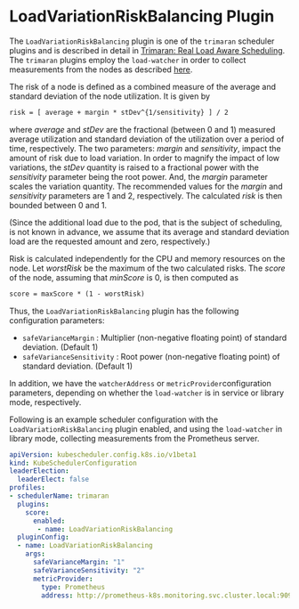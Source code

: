 # LoadVariationRiskBalancing Plugin

The `LoadVariationRiskBalancing` plugin is one of the `trimaran` scheduler plugins and is described in detail in  [Trimaran: Real Load Aware Scheduling](https://github.com/kubernetes-sigs/scheduler-plugins/blob/master/kep/61-Trimaran-real-load-aware-scheduling). The `trimaran` plugins employ the `load-watcher` in order to collect measurements from the nodes as described [here](../README.md).

The risk of a node is defined as a combined measure of the average and standard deviation of the node utilization. It is given by

```latex
risk = [ average + margin * stDev^{1/sensitivity} ] / 2
```

where *average*​ and *stDev*​ are the fractional (between 0 and 1) measured average utilization and standard deviation of the utilization over a period of time, respectively. The two parameters: *margin*​ and *sensitivity*​, impact the amount of risk due to load variation. In order to magnify the impact of low variations, the *stDev*​ quantity is raised to a fractional power with the *sensitivity*​ parameter being the root power. And, the *margin*​ parameter scales the variation quantity. The recommended values for the *margin*​ and *sensitivity*​ parameters are 1 and 2, respectively. The calculated *risk*​ is then bounded between 0 and 1.

(Since the additional load due to the pod, that is the subject of scheduling, is not known in advance, we assume that its average and standard deviation load are the requested amount and zero, respectively.)  

Risk is calculated independently for the CPU and memory resources on the node. Let *worstRisk* be the maximum of the two calculated risks. The *score* of the node, assuming that *minScore* is 0, is then computed as

```latex
score = maxScore * (1 - worstRisk)
```

Thus, the `LoadVariationRiskBalancing` plugin has the following configuration parameters:

- `safeVarianceMargin` : Multiplier (non-negative floating point) of standard deviation. (Default 1)
- `safeVarianceSensitivity` : Root power (non-negative floating point) of standard deviation. (Default 1)

In addition, we have the  `watcherAddress` or `metricProvider`configuration parameters, depending on whether the `load-watcher` is in service or library mode, respectively.

Following is an example scheduler configuration with the `LoadVariationRiskBalancing` plugin enabled, and using the `load-watcher` in library mode, collecting measurements from the Prometheus server.

```yaml
apiVersion: kubescheduler.config.k8s.io/v1beta1
kind: KubeSchedulerConfiguration
leaderElection:
  leaderElect: false
profiles:
- schedulerName: trimaran
  plugins:
    score:
      enabled:
       - name: LoadVariationRiskBalancing
  pluginConfig:
  - name: LoadVariationRiskBalancing
    args:
      safeVarianceMargin: "1"
      safeVarianceSensitivity: "2"
      metricProvider:
        type: Prometheus
        address: http://prometheus-k8s.monitoring.svc.cluster.local:9090
```

